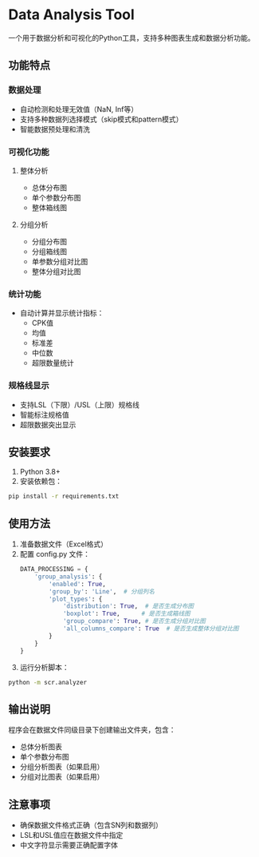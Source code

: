 # Data Analysis Tool

一个用于数据分析和可视化的Python工具，支持多种图表生成和数据分析功能。

## 功能特点

### 数据处理
- 自动检测和处理无效值（NaN, Inf等）
- 支持多种数据列选择模式（skip模式和pattern模式）
- 智能数据预处理和清洗

### 可视化功能
1. 整体分析
   - 总体分布图
   - 单个参数分布图
   - 整体箱线图

2. 分组分析
   - 分组分布图
   - 分组箱线图
   - 单参数分组对比图
   - 整体分组对比图

### 统计功能
- 自动计算并显示统计指标：
  - CPK值
  - 均值
  - 标准差
  - 中位数
  - 超限数量统计

### 规格线显示
- 支持LSL（下限）/USL（上限）规格线
- 智能标注规格值
- 超限数据突出显示

## 安装要求

1. Python 3.8+
2. 安装依赖包：
```bash
pip install -r requirements.txt
```

## 使用方法

1. 准备数据文件（Excel格式）
2. 配置 config.py 文件：
   ```python
   DATA_PROCESSING = {
       'group_analysis': {
           'enabled': True,
           'group_by': 'Line',  # 分组列名
           'plot_types': {
               'distribution': True,  # 是否生成分布图
               'boxplot': True,      # 是否生成箱线图
               'group_compare': True, # 是否生成分组对比图
               'all_columns_compare': True  # 是否生成整体分组对比图
           }
       }
   }
   ```
3. 运行分析脚本：
```bash
python -m scr.analyzer
```

## 输出说明

程序会在数据文件同级目录下创建输出文件夹，包含：
- 总体分析图表
- 单个参数分布图
- 分组分析图表（如果启用）
- 分组对比图表（如果启用）

## 注意事项

- 确保数据文件格式正确（包含SN列和数据列）
- LSL和USL值应在数据文件中指定
- 中文字符显示需要正确配置字体
```